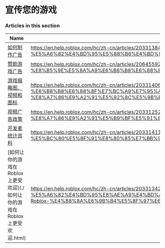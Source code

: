 # 宣传您的游戏  
### Articles in this section
Name|URL
-|-
[如何制作广告](./如何制作广告.html) |https://en.help.roblox.com/hc/zh-cn/articles/203313840-%E5%A6%82%E4%BD%95%E5%88%B6%E4%BD%9C%E5%B9%BF%E5%91%8A
[赞助游戏广告](./赞助游戏广告.html) |https://en.help.roblox.com/hc/zh-cn/articles/206455923-%E8%B5%9E%E5%8A%A9%E6%B8%B8%E6%88%8F%E5%B9%BF%E5%91%8A
[游戏缩略图、视频和图标](./游戏缩略图、视频和图标.html) |https://en.help.roblox.com/hc/zh-cn/articles/203314060-%E6%B8%B8%E6%88%8F%E7%BC%A9%E7%95%A5%E5%9B%BE-%E8%A7%86%E9%A2%91%E5%92%8C%E5%9B%BE%E6%A0%87
[视频广告政策](./视频广告政策.html) |https://en.help.roblox.com/hc/zh-cn/articles/203312520-%E8%A7%86%E9%A2%91%E5%B9%BF%E5%91%8A%E6%94%BF%E7%AD%96
[开发者统计资料](./开发者统计资料.html) |https://en.help.roblox.com/hc/zh-cn/articles/203314110-%E5%BC%80%E5%8F%91%E8%80%85%E7%BB%9F%E8%AE%A1%E8%B5%84%E6%96%99
[如何让你的游戏在 Roblox 上更受欢迎](./如何让你的游戏在 Roblox 上更受欢迎.html) |https://en.help.roblox.com/hc/zh-cn/articles/203313420-%E5%A6%82%E4%BD%95%E8%AE%A9%E4%BD%A0%E7%9A%84%E6%B8%B8%E6%88%8F%E5%9C%A8-Roblox-%E4%B8%8A%E6%9B%B4%E5%8F%97%E6%AC%A2%E8%BF%8E